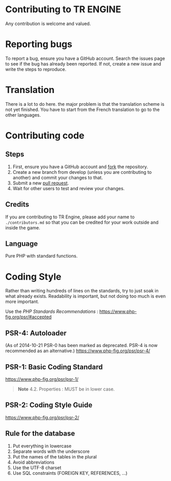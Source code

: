 # Contributing to TR ENGINE
Any contribution is welcome and valued. 

# Reporting bugs
To report a bug, ensure you have a GitHub account. 
Search the issues page to see if the bug has already been reported. 
If not, create a new issue and write the steps to reproduce.

# Translation
There is a lot to do here. the major problem is that the translation scheme is not yet finished.
You have to start from the French translation to go to the other languages.

# Contributing code
## Steps
1. First, ensure you have a GitHub account and [fork](https://help.github.com/articles/fork-a-repo/) the repository.
2. Create a new branch from develop (unless you are contributing to another) and commit your changes to that.
3. Submit a new [pull request](https://help.github.com/articles/using-pull-requests/).
4. Wait for other users to test and review your changes.

## Credits
If you are contributing to TR Engine, please add your name to ```./contributors.md``` so that you can be credited for your work outside and inside the game.

## Language
Pure PHP with standard functions.

# Coding Style
Rather than writing hundreds of lines on the standards, try to just soak in what already exists.
Readability is important, but not doing too much is even more important.

Use the *PHP Standards Recommendations* :
https://www.php-fig.org/psr/#accepted

## PSR-4: Autoloader 
(As of 2014-10-21 PSR-0 has been marked as deprecated. PSR-4 is now recommended as an alternative.)
https://www.php-fig.org/psr/psr-4/

## PSR-1: Basic Coding Standard
https://www.php-fig.org/psr/psr-1/

> **Note**
> 4.2. Properties : MUST be in lower case.

## PSR-2: Coding Style Guide
https://www.php-fig.org/psr/psr-2/

## Rule for the database
1. Put everything in lowercase
2. Separate words with the underscore
3. Put the names of the tables in the plural
4. Avoid abbreviations
5. Use the UTF-8 charset
6. Use SQL constraints (FOREIGN KEY, REFERENCES, ...)
